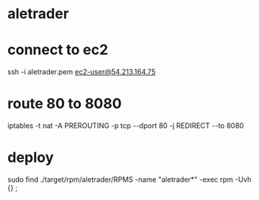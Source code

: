 aletrader
=========

# connect to ec2 
ssh -i aletrader.pem ec2-user@54.213.164.75

# route 80 to 8080
iptables -t nat -A PREROUTING -p tcp --dport 80 -j REDIRECT --to 8080

# deploy
sudo find ./target/rpm/aletrader/RPMS -name "aletrader*" -exec rpm -Uvh {} \;

